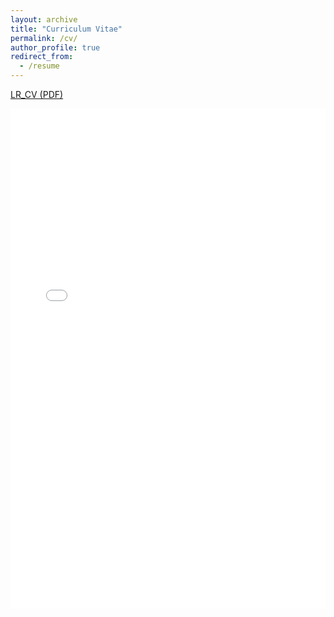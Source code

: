 ```yaml
---
layout: archive
title: "Curriculum Vitae"
permalink: /cv/
author_profile: true
redirect_from:
  - /resume
---
```


<a href="/files/LR_cv_oct2025.pdf" download> LR_CV (PDF)</a>

<iframe src="/files/LR_cv_oct2025.pdf" width="100%" height="800px" style="border: none;">
</iframe>
